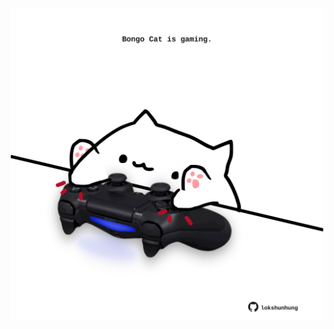 <!-- built at 09/01/2023, 09:01:14 UTC -->
<p align="center">
  <img width="500" height="500" src="./ReadmeImage.svg">
</p>
